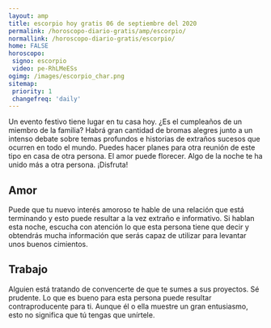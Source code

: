 ```yaml
---
layout: amp
title: escorpio hoy gratis 06 de septiembre del 2020 
permalink: /horoscopo-diario-gratis/amp/escorpio/
normallink: /horoscopo-diario-gratis/escorpio/
home: FALSE
horoscopo:
 signo: escorpio
 video: pe-RhLMeESs 
ogimg: /images/escorpio_char.png
sitemap:
 priority: 1
 changefreq: 'daily'
---
```



Un evento festivo tiene lugar en tu casa hoy. ¿Es el cumpleaños de un miembro de la familia? Habrá gran cantidad de bromas alegres junto a un intenso debate sobre temas profundos e historias de extraños sucesos que ocurren en todo el mundo. Puedes hacer planes para otra reunión de este tipo en casa de otra persona. El amor puede florecer. Algo de la noche te ha unido más a otra persona. ¡Disfruta!

## Amor

Puede que tu nuevo interés amoroso te hable de una relación que está terminando y esto puede resultar a la vez extraño e informativo. Si hablan esta noche, escucha con atención lo que esta persona tiene que decir y obtendrás mucha información que serás capaz de utilizar para levantar unos buenos cimientos.

## Trabajo

Alguien está tratando de convencerte de que te sumes a sus proyectos. Sé prudente. Lo que es bueno para esta persona puede resultar contraproducente para ti. Aunque él o ella muestre un gran entusiasmo, esto no significa que tú tengas que unírtele.